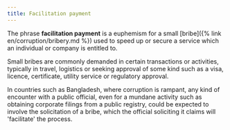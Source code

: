 ```yaml
---
title: Facilitation payment
---
```


The phrase **facilitation payment** is a euphemism for a small [bribe]({% link en/corruption/bribery.md %}) used to speed up or secure a service which an individual or company is entitled to.

Small bribes are commonly demanded in certain transactions or activities, typically in travel, logistics or seeking approval of some kind such as a visa, licence, certificate, utility service or regulatory approval.

In countries such as Bangladesh, where corruption is rampant, any kind of encounter with a public official, even for a mundane activity such as obtaining corporate filings from a public registry, could be expected to involve the solicitation of a bribe, which the official soliciting it claims will 'facilitate' the process.
